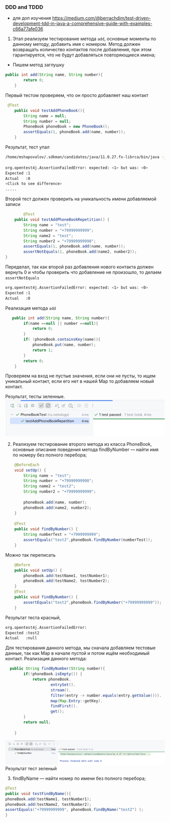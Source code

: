 ### DDD and TDDD


* для доп изучения https://medium.com/@berrachdim/test-driven-development-tdd-in-java-a-comprehensive-guide-with-examples-c66a77afe036
1) Этап реализуем тестирование метода `add`, основные моменты по данному методу, добавить имя с номером. Метод должен возвращать количество 
контактов после добавления, при этом гарантируется, что не будут добавляться повторяющиеся имена;
- Пишем метод заглушку
```java
public int add(String name, String number){
        return 0;
    }
```
Первый тестом проверяем, что он просто добавляет наш контакт
```java
 @Test
    public void testAddPhoneBook(){
        String name = null;
        String number = null;
        PhoneBook phoneBook = new PhoneBook();
        assertEquals(1, phoneBook.add(name, number));
    }
```
Результат, тест упал
```bash
/home/mshapovalov/.sdkman/candidates/java/11.0.27.fx-librca/bin/java -javaagent:/opt/intellij-idea-community/plugins/java/lib/rt/debugger-agent.jar=file:///tmp/capture11132881972828764523.props -ea -Didea.test.cyclic.buffer.size=1048576 -javaagent:/opt/intellij-idea-community/lib/idea_rt.jar=44295 -Dkotlinx.coroutines.debug.enable.creation.stack.trace=false -Ddebugger.agent.enable.coroutines=true -Dkotlinx.coroutines.debug.enable.flows.stack.trace=true -Dkotlinx.coroutines.debug.enable.mutable.state.flows.stack.trace=true -Dfile.encoding=UTF-8 -classpath /opt/intellij-idea-community/lib/idea_rt.jar:/opt/intellij-idea-community/plugins/junit/lib/junit5-rt.jar:/opt/intellij-idea-community/plugins/junit/lib/junit-rt.jar:/home/mshapovalov/java/netology/DDD/TDD/target/test-classes:/home/mshapovalov/java/netology/DDD/TDD/target/classes:/home/mshapovalov/.m2/repository/junit/junit/4.13.2/junit-4.13.2.jar:/home/mshapovalov/.m2/repository/org/hamcrest/hamcrest-core/1.3/hamcrest-core-1.3.jar:/home/mshapovalov/.m2/repository/org/junit/jupiter/junit-jupiter/5.13.0/junit-jupiter-5.13.0.jar:/home/mshapovalov/.m2/repository/org/junit/jupiter/junit-jupiter-api/5.13.0/junit-jupiter-api-5.13.0.jar:/home/mshapovalov/.m2/repository/org/opentest4j/opentest4j/1.3.0/opentest4j-1.3.0.jar:/home/mshapovalov/.m2/repository/org/junit/platform/junit-platform-commons/1.13.0/junit-platform-commons-1.13.0.jar:/home/mshapovalov/.m2/repository/org/apiguardian/apiguardian-api/1.1.2/apiguardian-api-1.1.2.jar:/home/mshapovalov/.m2/repository/org/junit/jupiter/junit-jupiter-params/5.13.0/junit-jupiter-params-5.13.0.jar:/home/mshapovalov/.m2/repository/org/junit/jupiter/junit-jupiter-engine/5.13.0/junit-jupiter-engine-5.13.0.jar:/home/mshapovalov/.m2/repository/org/junit/platform/junit-platform-engine/1.13.0/junit-platform-engine-1.13.0.jar com.intellij.rt.junit.JUnitStarter -ideVersion5 -junit4 ru.netology.PhoneBookTest,testAddPhoneBook

org.opentest4j.AssertionFailedError: expected: <1> but was: <0>
Expected :1
Actual   :0
<Click to see difference>
.....
```
Второй тест должен проверить на уникальность имени добавляемой записи
```java
        @Test
    public void testAddPhoneBookRepetition() {
        String name = "test";
        String number = "+79999999999";
        String name2 = "test";
        String number2 = "+79999999998";
        assertEquals(1, phoneBook.add(name, number));
        assertNotEquals(1, phoneBook.add(name2, number2));
}
```
Переделал, так как второй раз добавления нового контакта должен вернуть 0 и чтобы проверить что добавление не произошло, то делаем `assertNotEquals`
```bash
org.opentest4j.AssertionFailedError: expected: <1> but was: <0>
Expected :1
Actual   :0
```

Реализация метода `add`
```java
   public int add(String name, String number){
        if(name ==null || number ==null){
            return 0;
        }
        if( !phoneBook.containsKey(name)){
            phoneBook.put(name, number);
            return 1;
        }
        return 0;
    }
```
Проверяем на вход не пустые значения, если они не пусты, то ищем уникальный контакт, если его нет в нашей Map то добавляем новый контакт.

Результат, тесты зеленные.
![img.png](img.png)

2) Реализуем тестирование второго метода из класса PhoneBook, основные описание поведения метода
   findByNumber — найти имя по номеру без полного перебора;
```java
    @BeforeEach
    void setUp() {
        String name = "test";
        String number = "+79999999998";
        String name2 = "test2";
        String number2 = "+79999999999";

        phoneBook.add(name, number);
        phoneBook.add(name2, number2);
    }

    @Test
    public void findByNumber() {
        String numberTest = "+7999999999";
        assertEquals("test2",phoneBook.findByNumber(numberTest));
    }
```
Можно так переписать
```java
    @Before
    public void setUp() {
        phoneBook.add(testName1, testNumber1);
        phoneBook.add(testName2, testNumber2);
    }
    @Test
    public void findByNumber() {
        assertEquals("test2",phoneBook.findByNumber("+79999999999"));
    }
```
Результат теста красный,
```bash
org.opentest4j.AssertionFailedError: 
Expected :test2
Actual   :null
```

Для тестирования данного метода, мы сначала добавляем тестовые данные, так как Map в начале пустой и потом ищём необходимый контакт.
Реализация данного метода:
```java
  public String findByNumber(String number){
        if(!phoneBook.isEmpty()) {
            return phoneBook.
                    entrySet().
                    stream().
                    filter(entry -> number.equals(entry.getValue())).
                    map(Map.Entry::getKey).
                    findFirst().
                    get();
        }
        return null;

    }
```
![img_1.png](img_1.png)
Результат тест зеленый

3) findByName — найти номер по имени без полного перебора;
```java
@Test
public void testFindByName(){
phoneBook.add(testName1, testNumber1);
phoneBook.add(testName2, testNumber2);
assertEquals("+79999999999", phoneBook.findByName("test2") );
}
```